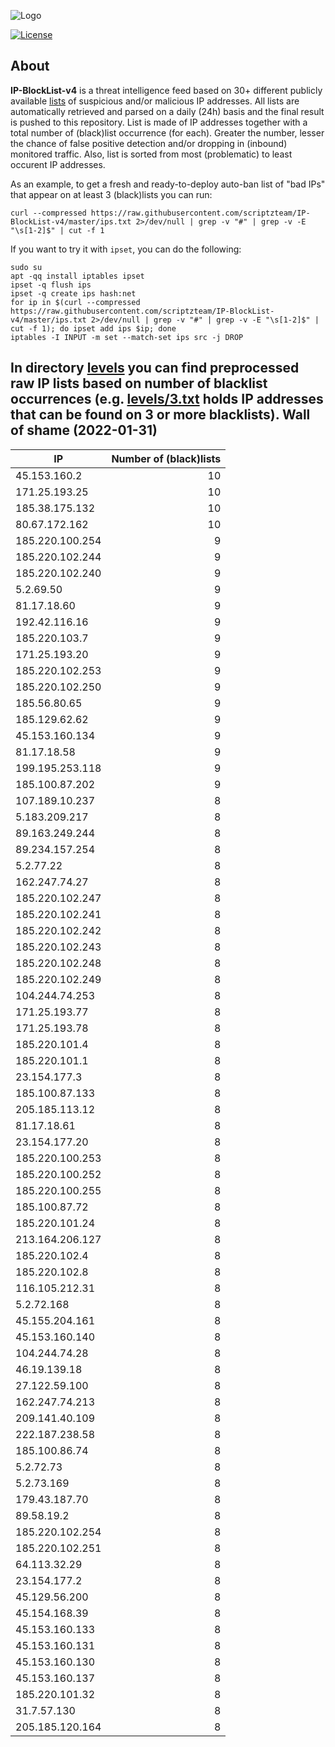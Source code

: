 ![Logo](https://i.imgur.com/PyKLAe7.png)

[![License](https://img.shields.io/badge/license-The_Unlicense-red.svg)](https://unlicense.org/)

About
----

**IP-BlockList-v4** is a threat intelligence feed based on 30+ different publicly available [lists](https://github.com/stamparm/maltrail) of suspicious and/or malicious IP addresses. All lists are automatically retrieved and parsed on a daily (24h) basis and the final result is pushed to this repository. List is made of IP addresses together with a total number of (black)list occurrence (for each). Greater the number, lesser the chance of false positive detection and/or dropping in (inbound) monitored traffic. Also, list is sorted from most (problematic) to least occurent IP addresses.

As an example, to get a fresh and ready-to-deploy auto-ban list of "bad IPs" that appear on at least 3 (black)lists you can run:

```
curl --compressed https://raw.githubusercontent.com/scriptzteam/IP-BlockList-v4/master/ips.txt 2>/dev/null | grep -v "#" | grep -v -E "\s[1-2]$" | cut -f 1
```

If you want to try it with `ipset`, you can do the following:

```
sudo su
apt -qq install iptables ipset
ipset -q flush ips
ipset -q create ips hash:net
for ip in $(curl --compressed https://raw.githubusercontent.com/scriptzteam/IP-BlockList-v4/master/ips.txt 2>/dev/null | grep -v "#" | grep -v -E "\s[1-2]$" | cut -f 1); do ipset add ips $ip; done
iptables -I INPUT -m set --match-set ips src -j DROP
```

In directory [levels](levels) you can find preprocessed raw IP lists based on number of blacklist occurrences (e.g. [levels/3.txt](levels/3.txt) holds IP addresses that can be found on 3 or more blacklists).
Wall of shame (2022-01-31)
----

|IP|Number of (black)lists|
|---|--:|
45.153.160.2|10
171.25.193.25|10
185.38.175.132|10
80.67.172.162|10
185.220.100.254|9
185.220.102.244|9
185.220.102.240|9
5.2.69.50|9
81.17.18.60|9
192.42.116.16|9
185.220.103.7|9
171.25.193.20|9
185.220.102.253|9
185.220.102.250|9
185.56.80.65|9
185.129.62.62|9
45.153.160.134|9
81.17.18.58|9
199.195.253.118|9
185.100.87.202|9
107.189.10.237|8
5.183.209.217|8
89.163.249.244|8
89.234.157.254|8
5.2.77.22|8
162.247.74.27|8
185.220.102.247|8
185.220.102.241|8
185.220.102.242|8
185.220.102.243|8
185.220.102.248|8
185.220.102.249|8
104.244.74.253|8
171.25.193.77|8
171.25.193.78|8
185.220.101.4|8
185.220.101.1|8
23.154.177.3|8
185.100.87.133|8
205.185.113.12|8
81.17.18.61|8
23.154.177.20|8
185.220.100.253|8
185.220.100.252|8
185.220.100.255|8
185.100.87.72|8
185.220.101.24|8
213.164.206.127|8
185.220.102.4|8
185.220.102.8|8
116.105.212.31|8
5.2.72.168|8
45.155.204.161|8
45.153.160.140|8
104.244.74.28|8
46.19.139.18|8
27.122.59.100|8
162.247.74.213|8
209.141.40.109|8
222.187.238.58|8
185.100.86.74|8
5.2.72.73|8
5.2.73.169|8
179.43.187.70|8
89.58.19.2|8
185.220.102.254|8
185.220.102.251|8
64.113.32.29|8
23.154.177.2|8
45.129.56.200|8
45.154.168.39|8
45.153.160.133|8
45.153.160.131|8
45.153.160.130|8
45.153.160.137|8
185.220.101.32|8
31.7.57.130|8
205.185.120.164|8
